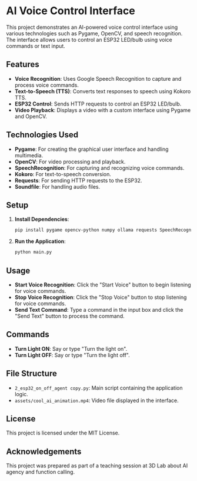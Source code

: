 # AI Voice Control Interface

This project demonstrates an AI-powered voice control interface using various technologies such as Pygame, OpenCV, and speech recognition. The interface allows users to control an ESP32 LED/bulb using voice commands or text input.

## Features

- **Voice Recognition**: Uses Google Speech Recognition to capture and process voice commands.
- **Text-to-Speech (TTS)**: Converts text responses to speech using Kokoro TTS.
- **ESP32 Control**: Sends HTTP requests to control an ESP32 LED/bulb.
- **Video Playback**: Displays a video with a custom interface using Pygame and OpenCV.

## Technologies Used

- **Pygame**: For creating the graphical user interface and handling multimedia.
- **OpenCV**: For video processing and playback.
- **SpeechRecognition**: For capturing and recognizing voice commands.
- **Kokoro**: For text-to-speech conversion.
- **Requests**: For sending HTTP requests to the ESP32.
- **Soundfile**: For handling audio files.

## Setup

1. **Install Dependencies**:
    ```bash
    pip install pygame opencv-python numpy ollama requests SpeechRecognition kokoro soundfile
    ```

2. **Run the Application**:
    ```bash
    python main.py
    ```

## Usage

- **Start Voice Recognition**: Click the "Start Voice" button to begin listening for voice commands.
- **Stop Voice Recognition**: Click the "Stop Voice" button to stop listening for voice commands.
- **Send Text Command**: Type a command in the input box and click the "Send Text" button to process the command.

## Commands

- **Turn Light ON**: Say or type "Turn the light on".
- **Turn Light OFF**: Say or type "Turn the light off".

## File Structure

- `2_esp32_on_off_agent copy.py`: Main script containing the application logic.
- `assets/cool_ai_animation.mp4`: Video file displayed in the interface.

## License

This project is licensed under the MIT License.

## Acknowledgements

This project was prepared as part of a teaching session at 3D Lab about AI agency and function calling.
